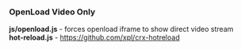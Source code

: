 ### OpenLoad Video Only
**js/openload.js**		-	forces openload iframe to show direct video stream  
**hot-reload.js**		-	https://github.com/xpl/crx-hotreload  
